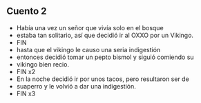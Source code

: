 ## Cuento 2
- Había una vez un señor que vivía solo en el bosque
- estaba tan solitario, así que decidió ir al OXXO por un Vikingo.
- FIN
- hasta que el vikingo le causo una seria indigestión
- entonces decidió tomar un pepto bismol y siguió comiendo su
- vikingo bien recio.
- FIN x2
- En la noche decidió ir por unos tacos, pero resultaron ser de
- suaperro y le volvió a dar una indigestión.
- FIN x3